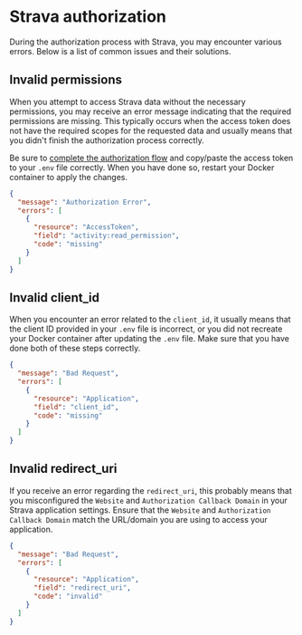 # Strava authorization

During the authorization process with Strava, you may encounter various errors. 
Below is a list of common issues and their solutions.

## Invalid permissions

When you attempt to access Strava data without the necessary permissions, 
you may receive an error message indicating that the required permissions are missing.
This typically occurs when the access token does not have the required scopes for the requested data 
and usually means that you didn't finish the authorization process correctly. 

Be sure to [complete the authorization flow](getting-started/installation.md?id=obtaining-a-strava-refresh-token) and copy/paste the access token to your `.env` file correctly. 
When you have done so, restart your Docker container to apply the changes.

```json
{
  "message": "Authorization Error",
  "errors": [
    {
      "resource": "AccessToken",
      "field": "activity:read_permission",
      "code": "missing"
    }
  ]
}
```

## Invalid client_id

When you encounter an error related to the `client_id`, 
it usually means that the client ID provided in your `.env` file is incorrect, 
or you did not recreate your Docker container after updating the `.env` file. 
Make sure that you have done both of these steps correctly.

```json
{
  "message": "Bad Request",
  "errors": [
    {
      "resource": "Application",
      "field": "client_id",
      "code": "missing"
    }
  ]
}
```

## Invalid redirect_uri

If you receive an error regarding the `redirect_uri`, this probably means that you misconfigured 
the `Website` and `Authorization Callback Domain` in your Strava application settings. 
Ensure that the `Website` and `Authorization Callback Domain` match the URL/domain you are using to access your application.

```json
{
  "message": "Bad Request",
  "errors": [
    {
      "resource": "Application",
      "field": "redirect_uri",
      "code": "invalid"
    }
  ]
}
```
